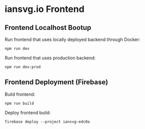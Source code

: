 # iansvg.io Frontend

## Frontend Localhost Bootup

Run frontend that uses locally deployed backend through Docker:

`npm run dev`

Run frontend that uses production backend:

`npm run dev:prod`

## Frontend Deployment (Firebase)

Build frontend:

`npm run build`

Deploy frontend build:

`firebase deploy --project iansvg-edc0a`

